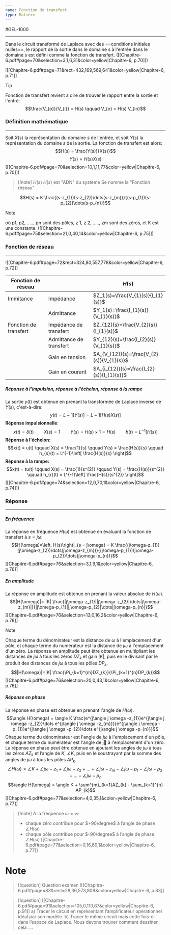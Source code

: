 ```yaml
---
name: Fonction de transfert
type: Matière
---
```

#GEL-1000 
***
Dans le circuit transformé de Laplace avec des ==conditions initiales nulles==, le rapport de la sortie dans le domaine s à l'entrée dans le domaine s est défini comme la fonction de transfert. ([[Chapitre-6.pdf#page=70&selection=3,1,6,31&color=yellow|Chapitre-6, p.70]])

![[Chapitre-6.pdf#page=71&rect=432,169,569,641&color=yellow|Chapitre-6, p.71]]

> [!tip] 
> Fonction de transfert revient a dire de trouver le rapport entre la sortie et l'entré:
> $$\frac{V_{o}}{V_{i}} = H(s) \qquad V_{o} = H(s) V_{in}$$
### Définition mathématique
---
Soit $X(s)$ la représentation du domaine $s$ de l'entrée, et soit $Y(s)$ la représentation du domaine $s$ de la sortie. La fonction de transfert est alors:
$$H(s) = \frac{Y(s)}{X(s)}$$
$$Y(s) = H(s){X(s)}$$
([[Chapitre-6.pdf#page=70&selection=10,1,11,77&color=yellow|Chapitre-6, p.70]])
> [!note] $H(s)$
> $H(s)$ est "ADN" du système
> Se nomme la "Fonction réseau"

$$H(s) = K \frac{(s-z_{1})(s-z_{2})\dots(s-z_{m})}{(s-p_{1})(s-p_{2})\dots(s-p_{n})}$$
> [!note] 
> où p1, p2, ….., pn sont des pôles, z 1, z 2, ….., zm sont des zéros, et K est une constante.
> ([[Chapitre-6.pdf#page=75&selection=21,0,40,14&color=yellow|Chapitre-6, p.75]])
### Fonction de réseau
---
![[Chapitre-6.pdf#page=72&rect=324,80,557,778&color=yellow|Chapitre-6, p.72]]

| Fonction de réseau    |                         | $H(s)$                                    |
| --------------------- | ----------------------- | ----------------------------------------- |
| Immitance             | Impédance               | $Z_1(s)=\frac{V_{1}(s)}{I_{1}(s)}$        |
|                       | Admittance              | $Y_1(s)=\frac{I_{1}(s)}{V_{1}(s)}$        |
| Fonction de transfert | Impédance de transfert  | $Z_{12}(s)=\frac{V_{2}(s)}{I_{1}(s)}$     |
|                       | Admittance de transfert | $Y_{12}(s)=\frac{I_{2}(s)}{V_{1}(s)}$     |
|                       | Gain en tension         | $A_{V_{12}}(s)=\frac{V_{2}(s)}{V_{1}(s)}$ |
|                       | Gain en courant         | $A_{i_{12}}(s)=\frac{I_{2}(s)}{I_{1}(s)}$ |

##### Réponse à l’impulsion, réponse à l’échelon, réponse à la rampe
La sortie $y(t)$ est obtenue en prenant la transformée de Laplace inverse de $Y(s)$, c'est-à-dire: $$y(t) = L-1[Y(s)] = L-1[H(s)X(s)]$$**Réponse impulsionnelle**: $$x(t) = \delta(t) \qquad X(s) = 1 \qquad Y(s) = H(s) \times 1 = H(s) \qquad h(t) = L^{-1}[H(s)]$$**Réponse à l'échelon:** $$x(t) = u(t) \qquad X(s) = \frac{1}{s} \qquad Y(s) = \frac{H(s)}{s} \qquad h_{s}(t) = L^{-1}\left[ \frac{H(s)}{s} \right]$$
**Réponse à la rampe:** $$x(t) = tu(t) \qquad X(s) = \frac{1}{s^{2}} \qquad Y(s) = \frac{H(s)}{s^{2}} \qquad h_{r}(t) = L^{-1}\left[ \frac{H(s)}{s^{2}} \right]$$
([[Chapitre-6.pdf#page=74&selection=12,0,70,1&color=yellow|Chapitre-6, p.74]])

### Réponse
---
##### En fréquence
La réponse en fréquence $H(\omega)$ est obtenue en évaluant la fonction de transfert à $s = j\omega$:
$$H(\omega)=\left. H(s)\right|_{s = j\omega} = K \frac{(j\omega-z_{1})(j\omega-z_{2})\dots(j\omega-z_{m})}{(j\omega-p_{1})(j\omega-p_{2})\dots(j\omega-p_{n})}$$
[[Chapitre-6.pdf#page=76&selection=3,1,9,1&color=yellow|Chapitre-6, p.76]]
##### En amplitude
La réponse en amplitude est obtenue en prenant la valeur absolue de $H(\omega)$. 
$$|H(\omega)|= |K| \frac{|j\omega-z_{1}||j\omega-z_{2}|\dots|j\omega-z_{m}|}{|j\omega-p_{1}||j\omega-p_{2}|\dots|j\omega-p_{n}|}$$
[[Chapitre-6.pdf#page=76&selection=13,0,16,2&color=yellow|Chapitre-6, p.76]]

> [!note] 
> Chaque terme du dénominateur est la distance de $\omega$ à l'emplacement d'un pôle, et chaque terme du numérateur est la distance de $j\omega$ à l'emplacement d'un zéro. La réponse en amplitude peut être obtenue en multipliant les distances de $j\omega$ à tous les zéros $DZ_{k}$ et gain $|K|$, puis en le divisant par le produit des distances de $j\omega$ à tous les pôles $DP_{k}$.
> $$|H(\omega)|=|K| \frac{\Pi_{k=1}^{m}DZ_{k}}{\Pi_{k=1}^{n}DP_{k}}$$
> [[Chapitre-6.pdf#page=76&selection=20,0,43,1&color=yellow|Chapitre-6, p.76]]
> 
##### Réponse en phase 
La réponse en phase est obtenue en prenant l'angle de $H(\omega)$. 
$$\angle H(\omega) = \angle K \frac{e^{j\angle j \omega -z_{1}}e^{j\angle j \omega -z_{2}}\dots e^{j\angle j \omega -z_{m}}}{e^{j\angle j \omega -p_{1}}e^{j\angle j \omega -p_{2}}\dots e^{j\angle j \omega -p_{n}}}$$
Chaque terme du dénominateur est l'angle de $j\omega$ à l'emplacement d'un pôle, et chaque terme du numérateur est l'angle de j à l'emplacement d'un zéro. La réponse en phase peut être obtenue en ajoutant les angles de $j\omega$ à tous les zéros $AZ_{k}$ et l’angle de $K$, $\angle K$, puis en le soustrayant par la somme des angles de $j \omega$ à tous les pôles $AP_{k}$. 
$$\angle H(\omega) = \angle K + \angle j\omega - z_{1} + \angle j\omega - z_{2} + \dots + \angle j\omega - z_{m} - \angle j\omega - p_{1} - \angle j\omega - p_{2} - \dots - \angle j\omega - p_{n}$$
$$\angle H(\omega) = \angle K + \sum^{m}_{k=1}AZ_{k} - \sum_{k=1}^{n} AP_{k}$$
[[Chapitre-6.pdf#page=77&selection=4,0,35,1&color=yellow|Chapitre-6, p.77]]

> [!note] À la fréquence $\omega = \infty$ 
> - chaque zéro contribue pour $+90\degree$ à l’angle de phase $\angle H(\omega)$
> - chaque pôle contribue pour $–90\degree$ à l’angle de phase $\angle H(\omega)$
> [[Chapitre-6.pdf#page=77&selection=0,16,69,1&color=yellow|Chapitre-6, p.77]]

# Note

> [!question] Question examen
> ![[Chapitre-6.pdf#page=83&rect=28,36,573,809&color=yellow|Chapitre-6, p.83]]

> [!question] [[Chapitre-6.pdf#page=91&selection=105,0,110,67&color=yellow|Chapitre-6, p.91]]
> a) Tracer le circuit en représentant l’amplificateur opérationnel idéal par son modèle. 
> b) Tracer le même circuit mais cette fois-ci dans l’espace de Laplace.
> Nous devons trouver comment dessiner cela ....
